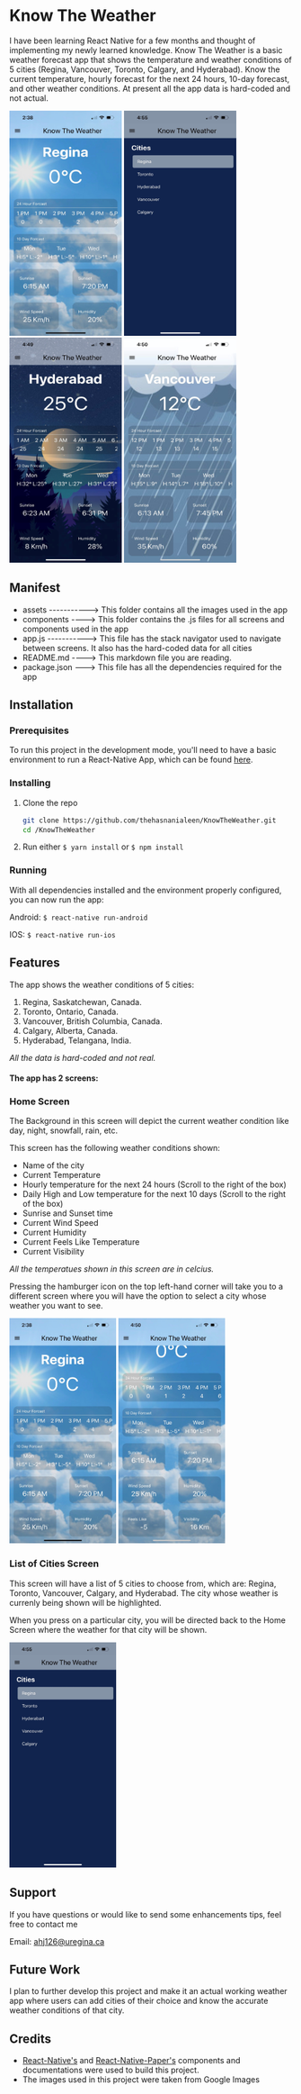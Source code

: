 # Know The Weather

I have been learning React Native for a few months and thought of implementing my newly learned knowledge. Know The Weather is a basic weather forecast app that shows the temperature and weather conditions of 5 cities (Regina, Vancouver, Toronto, Calgary, and Hyderabad). Know the current temperature, hourly forecast for the next 24 hours, 10-day forecast, and other weather conditions. At present all the app data is hard-coded and not actual.

<img src="https://github.com/thehasnanialeen/KnowTheWeather/blob/master/assets/HomScreen1.jpg" width="200" height="400" /> <img src="https://github.com/thehasnanialeen/KnowTheWeather/blob/master/assets/MenuScreen.jpg" width="200" height="400" /> <img src="https://github.com/thehasnanialeen/KnowTheWeather/blob/master/assets/HomeScreen3.jpg" width="200" height="400" /> <img src="https://github.com/thehasnanialeen/KnowTheWeather/blob/master/assets/HomeScreen5.jpg" width="200" height="400" />  


## Manifest

- assets -----------> This folder contains all the images used in the app
- components ----> This folder contains the .js files for all screens and components used in the app
- app.js -----------> This file has the stack navigator used to navigate between screens. It also has the hard-coded data for all cities
- README.md ----> This markdown file you are reading.
- package.json ---> This file has all the dependencies required for the app  


## Installation
### Prerequisites

To run this project in the development mode, you'll need to have a basic environment to run a React-Native App, which can be found [here](https://facebook.github.io/react-native/docs/getting-started).

### Installing

1. Clone the repo
     ```bash
    git clone https://github.com/thehasnanialeen/KnowTheWeather.git
    cd /KnowTheWeather
    ```
2. Run either `$ yarn install` or `$ npm install`

### Running

With all dependencies installed and the environment properly configured, you can now run the app:

Android: `$ react-native run-android`

IOS: `$ react-native run-ios`


## Features

The app shows the weather conditions of 5 cities:

1. Regina, Saskatchewan, Canada. 
2. Toronto, Ontario, Canada.
3. Vancouver, British Columbia, Canada.
4. Calgary, Alberta, Canada.
5. Hyderabad, Telangana, India.

_All the data is hard-coded and not real._

#### The app has 2 screens:

### Home Screen

The Background in this screen will depict the current weather condition like day, night, snowfall, rain, etc.
     
This screen has the following weather conditions shown:
- Name of the city
- Current Temperature
- Hourly temperature for the next 24 hours (Scroll to the right of the box)
- Daily High and Low temperature for the next 10 days (Scroll to the right of the box)
- Sunrise and Sunset time
- Current Wind Speed
- Current Humidity
- Current Feels Like Temperature
- Current Visibility
     
_All the temperatues shown in this screen are in celcius._
    
Pressing the hamburger icon on the top left-hand corner will take you to a different screen where you will have the option to select a city whose weather you want to see.

<img src="https://github.com/thehasnanialeen/KnowTheWeather/blob/master/assets/HomScreen1.jpg" width="190" height="400" /> <img src="https://github.com/thehasnanialeen/KnowTheWeather/blob/master/assets/HomeScreen2.jpg" width="190" height="400" />

### List of Cities Screen

This screen will have a list of 5 cities to choose from, which are: Regina, Toronto, Vancouver, Calgary, and Hyderabad. The city whose weather is currenly being shown will be highlighted.
     
When you press on a particular city, you will be directed back to the Home Screen where the weather for that city will be shown.
   
<img src="https://github.com/thehasnanialeen/KnowTheWeather/blob/master/assets/MenuScreen.jpg" width="190" height="400"/>


## Support

If you have questions or would like to send some enhancements tips, feel free to contact me

Email: [ahj126@uregina.ca](ahj126@uregina.ca) 


## Future Work

I plan to further develop this project and make it an actual working weather app where users can add cities of their choice and know the accurate weather conditions of that city.

## Credits

- [React-Native's](https://reactnative.dev/docs/components-and-apis) and [React-Native-Paper's](https://callstack.github.io/react-native-paper/index.html) components and documentations were used to build this project.
- The images used in this project were taken from Google Images

